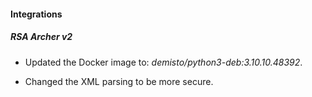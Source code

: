 
#### Integrations
##### RSA Archer v2
- Updated the Docker image to: *demisto/python3-deb:3.10.10.48392*.

- Changed the XML parsing to be more secure.
